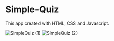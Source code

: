 # Simple-Quiz
This app created with HTML, CSS and Javascript.

![SimpleQuiz (1)](https://github.com/gunayshakhmuradova/Simple-Quiz/assets/126316477/53799aba-f81f-4cf4-810e-5462a40c07ea)
![SimpleQuiz (2)](https://github.com/gunayshakhmuradova/Simple-Quiz/assets/126316477/0a9df0ba-2369-4324-8958-6cc2e2255439)
